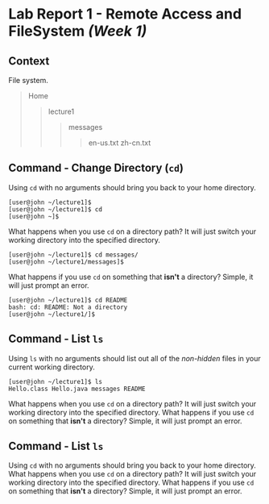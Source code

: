 # Lab Report 1 - **Remote Access and FileSystem** *(Week 1)* 
## Context
File system.
>Home
>> lecture1
>>> messages
>>> > en-us.txt
>>> > zh-cn.txt

## Command - **Change Directory** (```cd```)
Using ```cd``` with no arguments should bring you back to your home directory.
```
[user@john ~/lecture1]$
[user@john ~/lecture1]$ cd
[user@john ~]$
```

What happens when you use ```cd``` on a directory path? It will just switch your working directory into the specified directory.
```
[user@john ~/lecture1]$ cd messages/
[user@john ~/lecture1/messages]$
```
What happens if you use ```cd``` on something that **isn't** a directory? Simple, it will just prompt an error.
```
[user@john ~/lecture1]$ cd README
bash: cd: README: Not a directory
[user@john ~/lecture1/]$
```

## Command - List ```ls```
Using ```ls``` with no arguments should list out all of the *non-hidden* files in your current working directory.
```
[user@john ~/lecture1]$ ls
Hello.class Hello.java messages README
```
What happens when you use ```cd``` on a directory path? It will just switch your working directory into the specified directory.
What happens if you use ```cd``` on something that **isn't** a directory? Simple, it will just prompt an error.

## Command - List ```ls```
Using ```cd``` with no arguments should bring you back to your home directory.
What happens when you use ```cd``` on a directory path? It will just switch your working directory into the specified directory.
What happens if you use ```cd``` on something that **isn't** a directory? Simple, it will just prompt an error.
